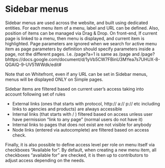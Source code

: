# **Sidebar menus**

Sidebar menus are used across the website, and built using dedicated entities. For each menu item of a menu, label and URL can be defined. Also, position of items can be managed via Drag & Drop.
On front-end, If current page is linked to a menu, then menu is displayed, and current item is highlighted.
Page parameters are ignored when we search for active menu item as page parameters by definition should specify parameters inside a page, not the different pages. I.e. /page?a=1 is same as /page and /page?bhttps://docs.google.com/document/d/1yVb5CW7FBinU3MYea7s7UHUX-8-QGAIQ-9-UV51WWdk/edit#

Note that on Whitefront, even if any URL can be set in Sidebar menus, menus will be displayed ONLY on Simple pages. 

Sidebar items are filtered based on current user’s access taking into account following set of rules

* External links (ones that starts with protocol, http:// a:// p:// etc including links to agencies and products) are always accessible
* Internal links (that starts with / ) filtered based on access unless user have permission “link to any page” (normal users do not have it)
* Internal links to pages that does not exist are not visible for anybody
* Node links (entered via autocomplete) are filtered based on access check.

Finally, it is also possible to define access level per role on menu itself via checkboxes “Available for”. By default, when creating a new menu item, all checkboxes “available for” are checked, it is then up to contributors to adjust access depending on the needs. 

